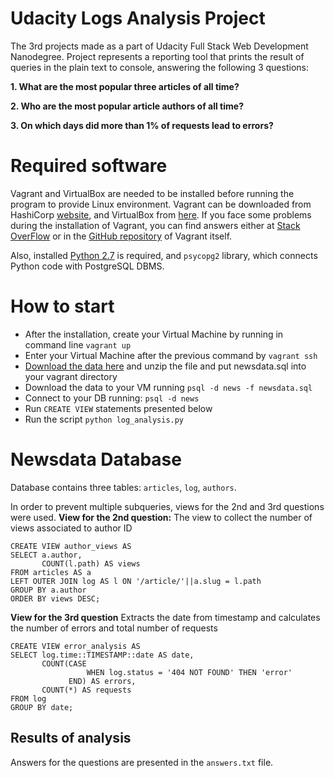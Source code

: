 # Udacity Logs Analysis Project
The 3rd projects made as a part of Udacity Full Stack Web Development Nanodegree. Project represents a reporting tool that prints the result of queries in the plain text to console, answering the following 3 questions:

**1. What are the most popular three articles of all time?**

**2. Who are the most popular article authors of all time?**

**3. On which days did more than 1% of requests lead to errors?**

# Required software
Vagrant and VirtualBox are needed to be installed before running the program to provide Linux environment. Vagrant can be downloaded from HashiCorp [website](https://www.vagrantup.com/), and VirtualBox from [here](https://www.virtualbox.org/). If you face some problems during the installation of Vagrant, you can find answers either at [Stack OverFlow](https://stackoverflow.com/search?q=vagrant) or in the [GitHub repository](https://github.com/hashicorp/vagrant) of Vagrant itself.

Also, installed [Python 2.7](https://www.python.org/downloads/) is required, and `psycopg2` library, which connects Python code with PostgreSQL DBMS.
# How to start
* After the installation, create your Virtual Machine by running in command line
    `vagrant up`
* Enter  your Virtual Machine after the previous command by
`vagrant ssh`
* [Download the data here](https://d17h27t6h515a5.cloudfront.net/topher/2016/August/57b5f748_newsdata/newsdata.zip)
and unzip the file and put newsdata.sql into your vagrant directory
* Download the data to your VM running `psql -d news -f newsdata.sql`
* Connect to your DB running:
 `psql -d news`
* Run `CREATE VIEW` statements presented below
* Run the script `python log_analysis.py`
# Newsdata Database
Database contains three tables:
`articles`, `log`, `authors`.

In order to prevent multiple subqueries, views for the 2nd and 3rd questions were used.
**View for the 2nd question:**
The view to collect the number of views associated to author ID
```
CREATE VIEW author_views AS
SELECT a.author,
       COUNT(l.path) AS views
FROM articles AS a
LEFT OUTER JOIN log AS l ON '/article/'||a.slug = l.path
GROUP BY a.author
ORDER BY views DESC;
```

**View for the 3rd question**
Extracts the date from timestamp and calculates the number of errors and total number of requests
```
CREATE VIEW error_analysis AS
SELECT log.time::TIMESTAMP::date AS date,
       COUNT(CASE
                 WHEN log.status = '404 NOT FOUND' THEN 'error'
             END) AS errors,
       COUNT(*) AS requests
FROM log
GROUP BY date;
```
## Results of analysis
Answers for the questions are presented in the `answers.txt` file.
